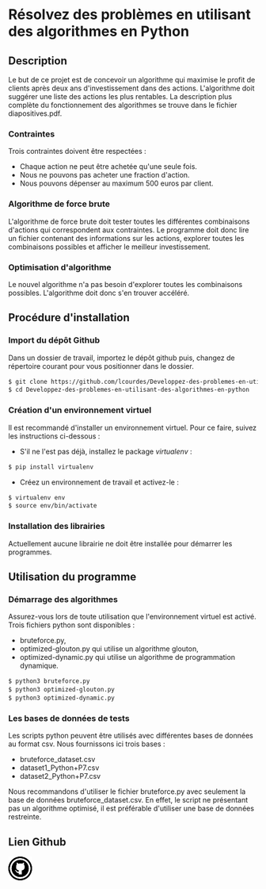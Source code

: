 # Résolvez des problèmes en utilisant des algorithmes en Python

## Description
Le but de ce projet est de concevoir un algorithme qui maximise le profit de clients après deux ans d'investissement dans des actions.
L'algorithme doit suggérer une liste des actions les plus rentables. 
La description plus complète du fonctionnement des algorithmes se trouve dans le fichier diapositives.pdf.

### Contraintes 
Trois contraintes doivent être respectées :
- Chaque action ne peut être achetée qu'une seule fois.
- Nous ne pouvons pas acheter une fraction d'action.
- Nous pouvons dépenser au maximum 500 euros par client.

### Algorithme de force brute
L'algorithme de force brute doit tester toutes les différentes combinaisons d'actions qui correspondent aux contraintes.
Le programme doit donc lire un fichier contenant des informations sur les actions, explorer toutes les combinaisons possibles et afficher le meilleur investissement.

### Optimisation d'algorithme
Le nouvel algorithme n'a pas besoin d'explorer toutes les combinaisons possibles. L'algorithme doit donc s'en trouver accéléré. 

## Procédure d'installation

### Import du dépôt Github
Dans un dossier de travail, importez le dépôt github puis, changez de répertoire courant pour vous positionner dans le dossier. 
```sh
$ git clone https://github.com/lcourdes/Developpez-des-problemes-en-utilisant-des-algorithmes-en-python.git
$ cd Developpez-des-problemes-en-utilisant-des-algorithmes-en-python
```

### Création d'un environnement virtuel
Il est recommandé d'installer un environnement virtuel. Pour ce faire, suivez les instructions 
ci-dessous :

- S'il ne l'est pas déjà, installez le package *virtualenv* :
```sh
$ pip install virtualenv
```

- Créez un environnement de travail et activez-le :
```sh
$ virtualenv env
$ source env/bin/activate
```

### Installation des librairies
Actuellement aucune librairie ne doit être installée pour démarrer les programmes.

## Utilisation du programme

### Démarrage des algorithmes
Assurez-vous lors de toute utilisation que l'environnement virtuel est activé.
Trois fichiers python sont disponibles : 
- bruteforce.py, 
- optimized-glouton.py qui utilise un algorithme glouton,
- optimized-dynamic.py qui utilise un algorithme de programmation dynamique.

```sh
$ python3 bruteforce.py
$ python3 optimized-glouton.py
$ python3 optimized-dynamic.py
```

### Les bases de données de tests

Les scripts python peuvent être utilisés avec différentes bases de données au format csv. 
Nous fournissons ici trois bases : 
- bruteforce_dataset.csv
- dataset1_Python+P7.csv
- dataset2_Python+P7.csv

Nous recommandons d'utiliser le fichier bruteforce.py avec seulement la base de données bruteforce_dataset.csv. En effet, 
le script ne présentant pas un algorithme optimisé, il est préférable d'utiliser une base de données restreinte.

## Lien Github

[![github_icone](README_pictures/github.png)](https://github.com/lcourdes/Developpez-des-problemes-en-utilisant-des-algorithmes-en-python)